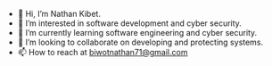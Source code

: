 - 👋 Hi, I’m Nathan Kibet.
- 👀 I’m interested in software development and cyber security.
- 🌱 I’m currently learning software engineering and cyber security. 
- 💞️ I’m looking to collaborate on developing and protecting systems. 
- 📫 How to reach at biwotnathan71@gmail.com 

<!---
Nathankibet/Nathankibet is a ✨ special ✨ repository because its `README.md` (this file) appears on your GitHub profile.
You can click the Preview link to take a look at your changes.
--->
